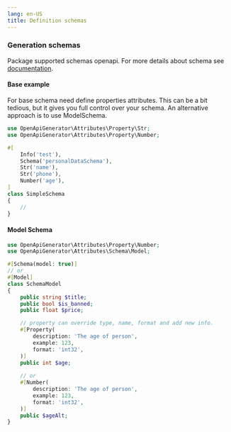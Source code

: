 ```yaml
---
lang: en-US
title: Definition schemas
---
```


### Generation schemas

Package supported schemas openapi. For more details about schema see [documentation](https://swagger.io/specification/#schema-object).


#### Base example
For base schema need define properties attributes. This can be a bit tedious, but it gives you full control over your schema.
An alternative approach is to use ModelSchema.
```php
use OpenApiGenerator\Attributes\Property\Str;
use OpenApiGenerator\Attributes\Property\Number;

#[
    Info('test'),
    Schema('personalDataSchema'),
    Str('name'),
    Str('phone'),
    Number('age'),
]
class SimpleSchema
{
    //
}
```

#### Model Schema

```php
use OpenApiGenerator\Attributes\Property\Number;
use OpenApiGenerator\Attributes\Schema\Model;

#[Schema(model: true)]
// or
#[Model]
class SchemaModel
{
    public string $title;
    public bool $is_banned;
    public float $price;

    // property can override type, name, format and add new info.
    #[Property(
        description: 'The age of person',
        example: 123,
        format: 'int32',
    )]
    public int $age;
    
    // or
    #[Number(
        description: 'The age of person',
        example: 123,
        format: 'int32',
    )]
    public $ageAlt;
}

```